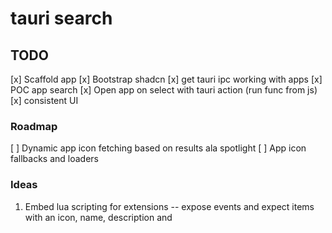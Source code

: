 # tauri search

## TODO

[x] Scaffold app
[x] Bootstrap shadcn
[x] get tauri ipc working with apps
[x] POC app search
[x] Open app on select with tauri action (run func from js)
[x] consistent UI

### Roadmap

[ ] Dynamic app icon fetching based on results ala spotlight
[ ] App icon fallbacks and loaders


### Ideas

1. Embed lua scripting for extensions -- expose events and expect items with an icon, name, description and 